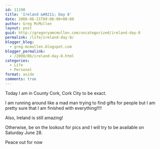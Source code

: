 ```yaml
---
id: 11198
title: 'Ireland &#8211; Day 8'
date: 2008-06-21T09:08:00+00:00
author: Greg McMullen
layout: post
guid: http://gregoryamcmullen.com/uncategorized/ireland-day-8
permalink: /life/ireland-day-8/
blogger_blog:
  - greg-mcmullen.blogspot.com
blogger_permalink:
  - /2008/06/ireland-day-8.html
categories:
  - Life
  - Personal
format: aside
comments: true
---
```

Today I am in County Cork, Cork City to be exact.

I am running around like a mad man trying to find gifts for people but I am pretty sure that I am finished with everything!!!!

Also, Ireland is still amazing!

Otherwise, be on the lookout for pics and I will try to be available on Saturday June 28.

Peace out for now